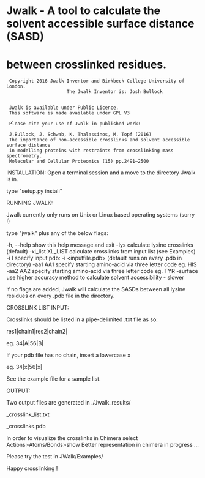      
#     Jwalk - A tool to calculate the solvent accessible surface distance (SASD) 
#     between crosslinked residues.
     
     Copyright 2016 Jwalk Inventor and Birkbeck College University of London.
                          The Jwalk Inventor is: Josh Bullock
 
 
     Jwalk is available under Public Licence.
     This software is made available under GPL V3

     Please cite your use of Jwalk in published work:
     
     J.Bullock, J. Schwab, K. Thalassinos, M. Topf (2016)
     The importance of non-accessible crosslinks and solvent accessible surface distance
     in modelling proteins with restraints from crosslinking mass spectrometry. 
     Molecular and Cellular Proteomics (15) pp.2491–2500


INSTALLATION:
Open a terminal session and a move to the directory Jwalk is in.

type "setup.py install"

RUNNING JWALK:

Jwalk currently only runs on Unix or Linux based operating systems (sorry !)

type "jwalk" plus any of the below flags:

  -h, --help        show this help message and exit
  -lys              calculate lysine crosslinks (default)
  -xl_list XL_LIST  calculate crosslinks from input list (see Examples)
  -i I              specify input pdb: -i <inputfile.pdb>   (default runs on every .pdb in directory)
  -aa1 AA1          specify starting amino-acid via three letter code eg. HIS
  -aa2 AA2          specify starting amino-acid via three letter code eg. TYR
  -surface          use higher accuracy method to calculate solvent accessibility - slower

if no flags are added, Jwalk will calculate the SASDs between all lysine residues on
every .pdb file in the directory.

CROSSLINK LIST INPUT:

Crosslinks should be listed in a pipe-delimited .txt file as so:

res1|chain1|res2|chain2|

eg. 34|A|56|B|

If your pdb file has no chain, insert a lowercase x

eg. 34|x|56|x|

See the example file for a sample list.

OUTPUT:

Two output files are generated in ./Jwalk_results/ 

<pdb>_crosslink_list.txt

<pdb>_crosslinks.pdb

In order to visualize the crosslinks in Chimera select Actions>Atoms/Bonds>show
Better representation in chimera in progress ...

Please try the test in JWalk/Examples/

Happy crosslinking !
